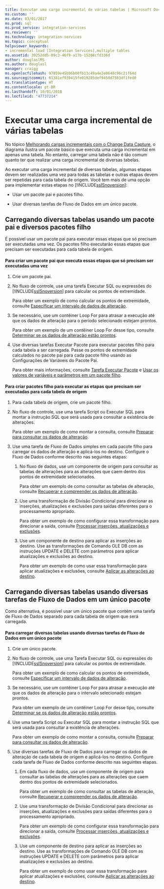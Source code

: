 ```yaml
---
title: Executar uma carga incremental de várias tabelas | Microsoft Docs
ms.custom: ''
ms.date: 03/01/2017
ms.prod: sql
ms.prod_service: integration-services
ms.reviewer: ''
ms.technology: integration-services
ms.topic: conceptual
helpviewer_keywords:
- incremental load [Integration Services],multiple tables
ms.assetid: 39252dd5-09c3-46f9-a17b-15208cfd336d
author: douglaslMS
ms.author: douglasl
manager: craigg
ms.openlocfilehash: 97859e45b96b00fb13c49a4e2e0648c96c21f64d
ms.sourcegitcommit: 61381ef939415fe019285def9450d7583df1fed0
ms.translationtype: HT
ms.contentlocale: pt-BR
ms.lasthandoff: 10/01/2018
ms.locfileid: "47737214"
---
```

# <a name="perform-an-incremental-load-of-multiple-tables"></a>Executar uma carga incremental de várias tabelas
  No tópico [Melhorando cargas incrementais com o Change Data Capture](../../integration-services/change-data-capture/change-data-capture-ssis.md), o diagrama ilustra um pacote básico que executa uma carga incremental em apenas uma tabela. No entanto, carregar uma tabela não é tão comum quanto ter que realizar uma carga incremental de diversas tabelas.  
  
 Ao executar uma carga incremental de diversas tabelas, algumas etapas devem ser realizadas uma vez para todas as tabelas e outras etapas devem ser repetidas para cada tabela de origem. Você tem mais de uma opção para implementar estas etapas no [!INCLUDE[ssISnoversion](../../includes/ssisnoversion-md.md)]:  
  
-   Usar um pacote pai e pacotes filho.  
  
-   Usar diversas tarefas de Fluxo de Dados em um único pacote.  
  
## <a name="loading-multiple-tables-by-using-a-parent-package-and-multiple-child-packages"></a>Carregando diversas tabelas usando um pacote pai e diversos pacotes filho  
 É possível usar um pacote pai para executar essas etapas que só precisam ser executadas uma vez. Os pacotes filho executarão essas etapas que precisam ser executadas para cada tabela de origem.  
  
#### <a name="to-create-a-parent-package-that-performs-those-steps-that-only-have-to-be-done-once"></a>Para criar um pacote pai que executa essas etapas que só precisam ser executadas uma vez  
  
1.  Crie um pacote pai.  
  
2.  No fluxo de controle, use uma tarefa Executar SQL ou expressões do [!INCLUDE[ssISnoversion](../../includes/ssisnoversion-md.md)] para calcular os pontos de extremidade.  
  
     Para obter um exemplo de como calcular os pontos de extremidade, consulte [Especificar um intervalo de dados de alteração](../../integration-services/change-data-capture/specify-an-interval-of-change-data.md).  
  
3.  Se necessário, use um contêiner Loop For para atrasar a execução até que os dados de alteração para o período selecionado estejam prontos.  
  
     Para obter um exemplo de um contêiner Loop For desse tipo, consulte [Determinar se os dados de alteração estão prontos](../../integration-services/change-data-capture/determine-whether-the-change-data-is-ready.md).  
  
4.  Use diversas tarefas Executar Pacote para executar pacotes filho para cada tabela a ser carregada. Passe os pontos de extremidade calculados no pacote pai para cada pacote filho usando as Configurações de Variáveis do Pacote Pai.  
  
     Para obter mais informações, consulte [Tarefa Executar Pacote](../../integration-services/control-flow/execute-package-task.md) e [Usar os valores de variáveis e parâmetros em um pacote filho](../../integration-services/packages/legacy-package-deployment-ssis.md#child).  
  
#### <a name="to-create-child-packages-to-perform-those-steps-that-have-to-be-done-for-each-source-table"></a>Para criar pacotes filho para executar as etapas que precisam ser executadas para cada tabela de origem  
  
1.  Para cada tabela de origem, crie um pacote filho.  
  
2.  No fluxo de controle, use uma tarefa Script ou Executar SQL para montar a instrução SQL que será usada para consultar a existência de alterações.  
  
     Para obter um exemplo de como montar a consulta, consulte [Preparar para consultar os dados de alteração](../../integration-services/change-data-capture/prepare-to-query-for-the-change-data.md).  
  
3.  Use uma tarefa de Fluxo de Dados simples em cada pacote filho para carregar os dados de alteração e aplicá-los no destino. Configure o Fluxo de Dados conforme descrito nas seguintes etapas:  
  
    1.  No fluxo de dados, use um componente de origem para consultar as tabelas de alterações para as alterações que caem dentro dos pontos de extremidade selecionados.  
  
         Para obter um exemplo de como consultar as tabelas de alteração, consulte [Recuperar e compreender os dados de alteração](../../integration-services/change-data-capture/retrieve-and-understand-the-change-data.md).  
  
    2.  Use uma transformação de Divisão Condicional para direcionar as inserções, atualizações e exclusões para saídas diferentes para o processamento apropriado.  
  
         Para obter um exemplo de como configurar essa transformação para direcionar a saída, consulte [Processar inserções, atualizações e exclusões](../../integration-services/change-data-capture/process-inserts-updates-and-deletes.md).  
  
    3.  Use um componente de destino para aplicar as inserções ao destino. Use as transformações de Comando OLE DB com as instruções UPDATE e DELETE com parâmetros para aplicar atualizações e exclusões ao destino.  
  
         Para obter um exemplo de como usar essa transformação para aplicar atualizações e exclusões, consulte [Aplicar as alterações ao destino](../../integration-services/change-data-capture/apply-the-changes-to-the-destination.md).  
  
## <a name="loading-multiple-tables-by-using-multiple-data-flow-tasks-in-a-single-package"></a>Carregando diversas tabelas usando diversas tarefas de Fluxo de Dados em um único pacote  
 Como alternativa, é possível usar um único pacote que contém uma tarefa de Fluxo de Dados separado para cada tabela de origem que será carregada.  
  
#### <a name="to-load-multiple-tables-by-using-multiple-data-flow-tasks-in-a-single-package"></a>Para carregar diversas tabelas usando diversas tarefas de Fluxo de Dados em um único pacote  
  
1.  Crie um único pacote.  
  
2.  No fluxo de controle, use uma Tarefa Executar SQL ou expressões do [!INCLUDE[ssISnoversion](../../includes/ssisnoversion-md.md)] para calcular os pontos de extremidade.  
  
     Para obter um exemplo de como calcular os pontos de extremidade, consulte [Especificar um intervalo de dados de alteração](../../integration-services/change-data-capture/specify-an-interval-of-change-data.md).  
  
3.  Se necessário, use um contêiner Loop For para atrasar a execução até que os dados de alteração para o intervalo selecionado estejam prontos.  
  
     Para obter um exemplo de um contêiner Loop For desse tipo, consulte [Determinar se os dados de alteração estão prontos](../../integration-services/change-data-capture/determine-whether-the-change-data-is-ready.md).  
  
4.  Use uma tarefa Script ou Executar SQL para montar a instrução SQL que será usada para consultar a existência de alterações.  
  
     Para obter um exemplo de como montar a consulta, consulte [Preparar para consultar os dados de alteração](../../integration-services/change-data-capture/prepare-to-query-for-the-change-data.md).  
  
5.  Use diversas tarefas de Fluxo de Dados para carregar os dados de alteração de cada tabela de origem e aplicá-los no destino. Configure cada tarefa de Fluxo de Dados conforme descrito nas seguintes etapas.  
  
    1.  Em cada fluxo de dados, use um componente de origem para consultar as tabelas de alterações para as alterações que caem dentro dos pontos de extremidade selecionados.  
  
         Para obter um exemplo de como consultar as tabelas de alteração, consulte [Recuperar e compreender os dados de alteração](../../integration-services/change-data-capture/retrieve-and-understand-the-change-data.md).  
  
    2.  Use uma transformação de Divisão Condicional para direcionar as inserções, atualizações e exclusões para saídas diferentes para o processamento apropriado.  
  
         Para obter um exemplo de como configurar essa transformação para direcionar a saída, consulte [Processar inserções, atualizações e exclusões](../../integration-services/change-data-capture/process-inserts-updates-and-deletes.md).  
  
    3.  Use um componente de destino para aplicar as inserções ao destino. Use as transformações de Comando OLE DB com as instruções UPDATE e DELETE com parâmetros para aplicar atualizações e exclusões ao destino.  
  
         Para obter um exemplo de como usar essa transformação para aplicar atualizações e exclusões, consulte [Aplicar as alterações ao destino](../../integration-services/change-data-capture/apply-the-changes-to-the-destination.md).  
  
  
